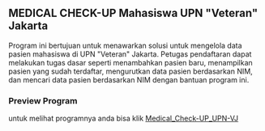 ## MEDICAL CHECK-UP Mahasiswa UPN "Veteran" Jakarta

Program ini bertujuan untuk menawarkan solusi untuk mengelola data pasien mahasiswa di UPN "Veteran" Jakarta. Petugas pendaftaran dapat melakukan tugas dasar seperti menambahkan pasien baru, menampilkan pasien yang sudah terdaftar, mengurutkan data pasien berdasarkan NIM, dan mencari data pasien berdasarkan NIM dengan bantuan program ini.

### Preview Program
untuk melihat programnya anda bisa klik [Medical_Check-UP_UPN-VJ](https://replit.com/@neorival67/Latian-Seq-and-bin-Search)
